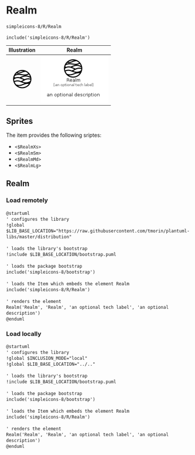 # Realm


```text
simpleicons-8/R/Realm
```

```text
include('simpleicons-8/R/Realm')
```



| Illustration | Realm |
| :---: | :---: |
| ![illustration for Illustration](../../simpleicons-8/R/Realm.png) | ![illustration for Realm](../../simpleicons-8/R/Realm.Local.png) |



## Sprites
The item provides the following sriptes:

- `<$RealmXs>`
- `<$RealmSm>`
- `<$RealmMd>`
- `<$RealmLg>`





## Realm

### Load remotely
```plantuml
@startuml
' configures the library
!global $LIB_BASE_LOCATION="https://raw.githubusercontent.com/tmorin/plantuml-libs/master/distribution"

' loads the library's bootstrap
!include $LIB_BASE_LOCATION/bootstrap.puml

' loads the package bootstrap
include('simpleicons-8/bootstrap')

' loads the Item which embeds the element Realm
include('simpleicons-8/R/Realm')

' renders the element
Realm('Realm', 'Realm', 'an optional tech label', 'an optional description')
@enduml
```

### Load locally
```plantuml
@startuml
' configures the library
!global $INCLUSION_MODE="local"
!global $LIB_BASE_LOCATION="../.."

' loads the library's bootstrap
!include $LIB_BASE_LOCATION/bootstrap.puml

' loads the package bootstrap
include('simpleicons-8/bootstrap')

' loads the Item which embeds the element Realm
include('simpleicons-8/R/Realm')

' renders the element
Realm('Realm', 'Realm', 'an optional tech label', 'an optional description')
@enduml
```

